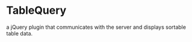 TableQuery
==========

a jQuery plugin that communicates with the server and displays sortable table data.
